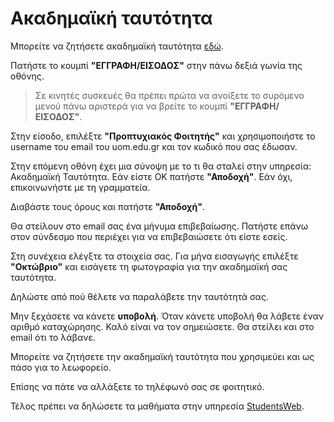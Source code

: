 # Ακαδημαϊκή ταυτότητα

Μπορείτε να ζητήσετε ακαδημαϊκή ταυτότητα [εδώ](https://academicid.minedu.gov.gr/).

Πατήστε το κουμπί **"ΕΓΓΡΑΦΗ/ΕΙΣΟΔΟΣ"** στην πάνω δεξιά γωνία της οθόνης.

> Σε κινητές συσκευές θα πρέπει πρώτα να ανοίξετε το συρόμενο μενού πάνω αριστερά για να βρείτε το κουμπί **"ΕΓΓΡΑΦΗ/ΕΙΣΟΔΟΣ"**.

Στην είσοδο, επιλέξτε **"Προπτυχιακός Φοιτητής"** και χρησιμοποιήστε το username του email του uom.edu.gr και τον κωδικό που σας έδωσαν.

Στην επόμενη οθόνη έχει μια σύνοψη με το τι θα σταλεί στην υπηρεσία: Ακαδημαϊκή Ταυτότητα. Εάν είστε ΟΚ πατήστε **"Αποδοχή"**. Εάν όχι, επικοινωνήστε με τη γραμματεία.

Διαβάστε τους όρους και πατήστε **"Αποδοχή"**.

Θα στείλουν στο email σας ένα μήνυμα επιβεβαίωσης. Πατήστε επάνω στον σύνδεσμο που περιέχει για να επιβεβαιώσετε ότι είστε εσείς.

Στη συνέχεια ελέγξτε τα στοιχεία σας. Για μήνα εισαγωγής επιλέξτε **"Οκτώβριο"** και εισάγετε τη φωτογραφία για την ακαδημαϊκή σας ταυτότητα.

Δηλώστε από πού θέλετε να παραλάβετε την ταυτότητά σας.

Μην ξεχάσετε να κάνετε **υποβολή**. Όταν κάνετε υποβολή θα λάβετε έναν αριθμό καταχώρησης. Καλό είναι να τον σημειώσετε. Θα στείλει και στο email ότι το λάβανε.

Μπορείτε να ζητήσετε την ακαδημαϊκή ταυτότητα που χρησιμεύει και ως πάσο για το λεωφορείο.

Επίσης να πάτε να αλλάξετε το τηλέφωνό σας σε φοιτητικό.

Τέλος πρέπει να δηλώσετε τα μαθήματα στην υπηρεσία [StudentsWeb](https://students.uowm.gr/login.asp).
